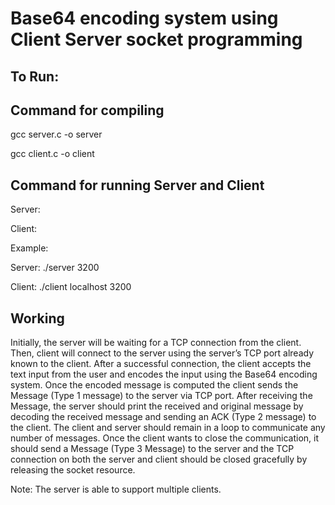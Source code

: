 
# Base64 encoding system using Client Server socket programming
## To Run:

Command for compiling
---------------------
gcc server.c -o server

gcc client.c -o client


Command for running Server and Client 
-------------------------------------
Server: <executable code><Server Port number>

Client: <executable code><Server IP Address><Server Port number>


Example:

Server: ./server 3200

Client: ./client localhost 3200


## Working

Initially, the server will be waiting for a TCP connection from the client. Then, client will connect to the server using
the server’s TCP port already known to the client. After a successful connection, the client accepts the text input from
the user and encodes the input using the Base64 encoding system. Once the encoded message is computed the client
sends the Message (Type 1 message) to the server via TCP port. After receiving the Message, the server should
print the received and original message by decoding the received message and sending an ACK (Type 2 message)
to the client. The client and server should remain in a loop to communicate any number of messages. Once the
client wants to close the communication, it should send a Message (Type 3 Message) to the server and the TCP
connection on both the server and client should be closed gracefully by releasing the socket resource.

Note: The server is able to support multiple clients.


